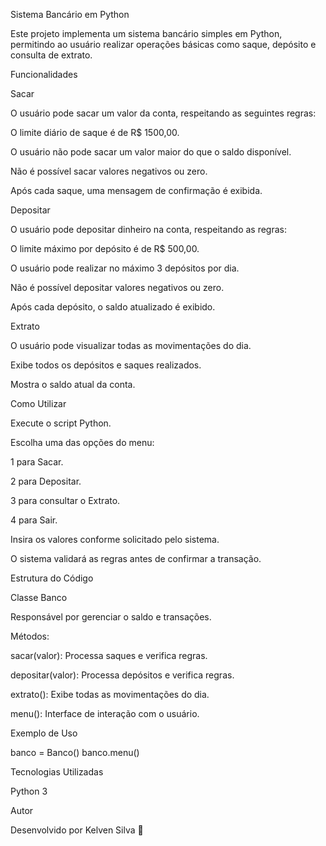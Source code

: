 Sistema Bancário em Python

Este projeto implementa um sistema bancário simples em Python, permitindo ao usuário realizar operações básicas como saque, depósito e consulta de extrato.

Funcionalidades

Sacar

O usuário pode sacar um valor da conta, respeitando as seguintes regras:

O limite diário de saque é de R$ 1500,00.

O usuário não pode sacar um valor maior do que o saldo disponível.

Não é possível sacar valores negativos ou zero.

Após cada saque, uma mensagem de confirmação é exibida.

Depositar

O usuário pode depositar dinheiro na conta, respeitando as regras:

O limite máximo por depósito é de R$ 500,00.

O usuário pode realizar no máximo 3 depósitos por dia.

Não é possível depositar valores negativos ou zero.

Após cada depósito, o saldo atualizado é exibido.

Extrato

O usuário pode visualizar todas as movimentações do dia.

Exibe todos os depósitos e saques realizados.

Mostra o saldo atual da conta.

Como Utilizar

Execute o script Python.

Escolha uma das opções do menu:

1 para Sacar.

2 para Depositar.

3 para consultar o Extrato.

4 para Sair.

Insira os valores conforme solicitado pelo sistema.

O sistema validará as regras antes de confirmar a transação.

Estrutura do Código

Classe Banco

Responsável por gerenciar o saldo e transações.

Métodos:

sacar(valor): Processa saques e verifica regras.

depositar(valor): Processa depósitos e verifica regras.

extrato(): Exibe todas as movimentações do dia.

menu(): Interface de interação com o usuário.

Exemplo de Uso

banco = Banco()
banco.menu()

Tecnologias Utilizadas

Python 3

Autor

Desenvolvido por Kelven Silva 🚀

